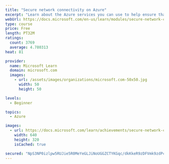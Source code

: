 ```yaml
---
title: "Secure network connectivity on Azure"
excerpt: "Learn about the Azure services you can use to help ensure that your network is safe, secure, and trusted."
webUrl: https://docs.microsoft.com/en-us/learn/modules/secure-network-connectivity-azure/
type: course
price: Free
length: PT32M
ratings:
  count: 3769
  average: 4.780313
heat: 81

provider:
  name: Microsoft Learn
  domain: microsoft.com
  images:
    - url: /assets/images/organizations/microsoft.com-50x50.jpg
      width: 50
      height: 50

levels:
  - Beginner

topics:
  - Azure

images:
  - url: https://docs.microsoft.com/learn/achievements/secure-network-connectivity-social.png
    width: 640
    height: 320
    isCached: true

secured: "NpS3NP0izlpw5RUJie5R0MeYeGLJiNoUGGZCTYKGqc/dkKkeR9zDFVmk9zdPcSb/DgyCKjD4ilY3wBpT7rtvgZ468bdDKtcn8U2Ld5U4sg5AumGXExHKRiSO9zoIhMk/c0TyBJZfe6FjyvUrigiSxDuAVwTEpPSg45BZG/yttvlqihvVhCIxLzkzQFgBRy9/MgA7aLF0h0jQu7ujcszqvykmW18/wm0IGz29FNDl5pMDZKG2J4kV0OFPuViaCn20M1kmQTD6BMRXar4f8PH/9f1QwlM0akbhA/2KiyvR2ZmohV/eCbmPMRjNSF//h1JkHAF6jLnn62hKeMxc25qiDKL78UNaHz2v6wFN+UN/EroHwuwlUhHYgOdnncvR03SuekBEhY0gE6QwebEHK4o1RVrXp1uyOmqo3+yG2IVVDqo=;dX7NhQzIVEPjm2pHghquEA=="
---
```


